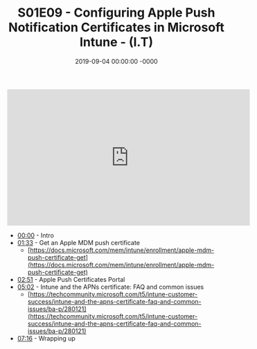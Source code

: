 ﻿---
layout: post
title: "S01E09 - Configuring Apple Push Notification Certificates in Microsoft Intune - (I.T)"
date: 2019-09-04 00:00:00 -0000
categories:
---

<iframe loading="lazy" width="560" height="315" src="https://www.youtube.com/embed/EVbPb9Mu9Og" title="YouTube video player" frameborder="0" allow="accelerometer; autoplay; clipboard-write; encrypted-media; gyroscope; picture-in-picture" allowfullscreen></iframe>

- [00:00](https://www.youtube.com/watch?v=EVbPb9Mu9Og&t=0s) - Intro
- [01:33](https://www.youtube.com/watch?v=EVbPb9Mu9Og&t=93s) - Get an Apple MDM push certificate
   - [https://docs.microsoft.com/mem/intune/enrollment/apple-mdm-push-certificate-get](https://docs.microsoft.com/mem/intune/enrollment/apple-mdm-push-certificate-get)
- [02:51](https://www.youtube.com/watch?v=EVbPb9Mu9Og&t=171s) - Apple Push Certificates Portal
- [05:02](https://www.youtube.com/watch?v=EVbPb9Mu9Og&t=302s) - Intune and the APNs certificate: FAQ and common issues
   - [https://techcommunity.microsoft.com/t5/intune-customer-success/intune-and-the-apns-certificate-faq-and-common-issues/ba-p/280121](https://techcommunity.microsoft.com/t5/intune-customer-success/intune-and-the-apns-certificate-faq-and-common-issues/ba-p/280121)
- [07:16](https://www.youtube.com/watch?v=EVbPb9Mu9Og&t=436s) - Wrapping up

